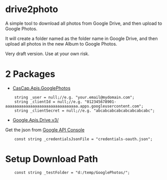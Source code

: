 # drive2photo

A simple tool to download all photos from Google Drive, and then upload to Google Photos.

It will create a folder named as the folder name in Google Drive, and then upload all photos in the new Album to Google Photos.

Very draft version. Use at your own risk.

# 2 Packages

- [CasCap.Apis.GooglePhotos](https://github.com/f2calv/CasCap.Apis.GooglePhotos)
```
    string _user = null;//e.g. "your.email@mydomain.com";
    string _clientId = null;//e.g. "012345678901-aaaaaaaaaaaaaaaaaaaaaaaaaaaaaaaa.apps.googleusercontent.com";
    string _clientSecret = null;//e.g. "abcabcabcabcabcabcabcabc";
```
- [Google.Apis.Drive.v3/](https://www.nuget.org/packages/Google.Apis.Drive.v3/)

Get the json from [Google API Console](https://console.developers.google.com/apis/credentials)
```
    const string _credentialsJsonFile = "credentials-oauth.json";
```

# Setup Download Path

```
    const string _testFolder = "d:/temp/GooglePhotos/";
```
